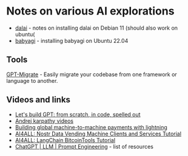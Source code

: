 # Notes on various AI explorations 

- [dalai](./dalai.md) - notes on installing dalai on Debian 11 (should also work on ubuntu(
- [babyagi](./babyagi.md) - installing babyagi on Ubuntu 22.04

## Tools
[GPT-Migrate](https://github.com/0xpayne/gpt-migrate) -  Easily migrate your codebase from one framework or language to another. 

## Videos and links
- [ Let's build GPT: from scratch, in code, spelled out](https://www.youtube.com/watch?v=kCc8FmEb1nY) 
- [Andrej karpathy videos](https://www.youtube.com/@AndrejKarpathy/videos)
- [Building global machine-to-machine payments with lightning](https://www.youtube.com/watch?v=6u1G8QIDuNU)
- [AI4ALL: Nostr Data Vending Machine Clients and Services Tutorial](https://www.youtube.com/watch?v=dAuLnNxU0Yg)
- [AI4ALL: LangChain BitcoinTools Tutorial](https://www.youtube.com/watch?v=E5gS034IAwQ)
- [ChatGPT | LLM | Prompt Engineering](https://github.com/koji/ChatGPT-LLM-PromptEngineering_repos) - list of resources
